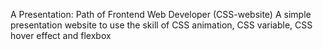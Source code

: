 A Presentation: Path of Frontend Web Developer (CSS-website)
A simple presentation website to use the skill of CSS animation, CSS variable, CSS hover effect and flexbox
